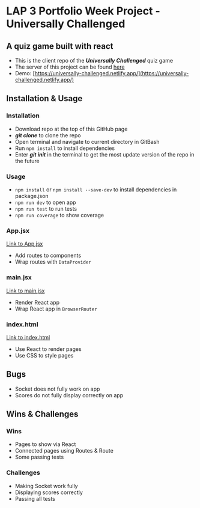 # LAP 3 Portfolio Week Project - Universally Challenged 

## A quiz game built with react

- This is the client repo of the **_Universally Challenged_** quiz game
- The server of this project can be found [here](https://github.com/Lap-3-project/server)
- Demo: [https://universally-challenged.netlify.app/](https://universally-challenged.netlify.app/)

## Installation & Usage

### Installation

- Download repo at the top of this GitHub page
- **_git clone_** to clone the repo
- Open terminal and navigate to current directory in GitBash
- Run `npm install` to install dependencies
- Enter **_git init_** in the terminal to get the most update version of the repo in the future

### Usage

- `npm install` or `npm install --save-dev` to install dependencies in package.json
- `npm run dev` to open app
- `npm run test` to run tests
- `npm run coverage` to show coverage

### App.jsx

[Link to App.jsx](./src/App.jsx)

- Add routes to components
- Wrap routes with `DataProvider`

### main.jsx

[Link to main.jsx](./src/main.jsx)

- Render React app
- Wrap React app in `BrowserRouter`

### index.html

[Link to index.html](./index.html)

- Use React to render pages
- Use CSS to style pages

## Bugs

- Socket does not fully work on app
- Scores do not fully display correctly on app

## Wins & Challenges

### Wins

- Pages to show via React
- Connected pages using Routes & Route
- Some passing tests

### Challenges

- Making Socket work fully
- Displaying scores correctly
- Passing all tests
